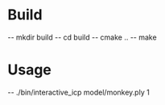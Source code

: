 # Build

-- mkdir build
-- cd build
-- cmake ..
-- make

# Usage

-- ./bin/interactive_icp model/monkey.ply 1
